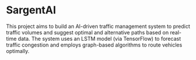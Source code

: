 # SargentAI
This project aims to build an AI-driven traffic management system to predict traffic volumes and suggest optimal and alternative paths based on real-time data. The system uses an LSTM model (via TensorFlow) to forecast traffic congestion and employs graph-based algorithms to route vehicles optimally.
